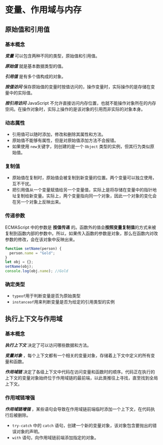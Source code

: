 # 变量、作用域与内存

## 原始值和引用值

### 基本概念

**_变量_** 可以包含两种不同的类型，原始值和引用值。

**_原始值_** 就是基本数据类型的值。

**_引用值_** 是有多个值构成的对象。

**_按值访问_** 保存原始值的变量时按值访问的，操作变量时，实际操作的是存储在变量中的实际值。

**_按引用访问_** JavaScript 不允许直接访问内存位置，也就不能操作对象所在的内存空间。在操作对象时，实际上操作的是该对象的引用而非实际的对象本身。

### 动态属性

- 引用值可以随时添加，修改和删除其属性和方法。
- 原始值不能够有属性，但是对原始值添加方法不会报错。
- 如果使用 `new`关键字，则创建的是一个 `Object` 类型的实例，但其行为类似原始值。

### 复制值

- 原始值在复制时，原始值会被复制到新变量的位置。两个变量可以独立使用，互不干扰。
- 把引用值从一个变量赋值给另一个变量值，实际上是将存储在变量中的指针地址复制给新变量。实际上，两个变量指向同一个对象，因此一个对象的变化会在另一个对象上反映出来。

### 传递参数

ECMAScript 中的参数是 **按值传递** 的。函数外的值会**按照变量复制值**的方式来被复制到函数内部的参数中。所以，如果传入函数的参数是对象，那么在函数内对改参数的修改，会在该对象中反映出来。

```js
function setName(person) {
  person.name = "Gold";
}
let obj = {};
setName(obj);
console.log(obj.name); //Gold
```

### 确定类型

- `typeof`用于判断变量是否为原始类型
- `instanceof`用来判断变量是否为给定的引用类型的实例

## 执行上下文与作用域

### 基本概念

**_执行上下文_** 决定了可以访问哪些数据和方法。

**_变量对象_** ，每个上下文都有一个相关的变量对象，存储着上下文中定义的所有变量和函数。

**_作用域链_** 决定了各级上下文中代码在访问变量和函数时的顺序。代码正在执行的上下文的变量对象始终位于作用域链的最前端，以此类推往上寻找，直至找到全局上下文。

### 作用域链增强

**_作用域链增强_** ，某些语句会导致在作用域链前端临时添加一个上下文，在代码执行后被删除。

- `try-catch` 中的 `catch` 语句，创建一个新的变量对象，该对象包含要抛出的错误对象的声明。
- `with` 语句，向作用域链前端添加指定的对象。
